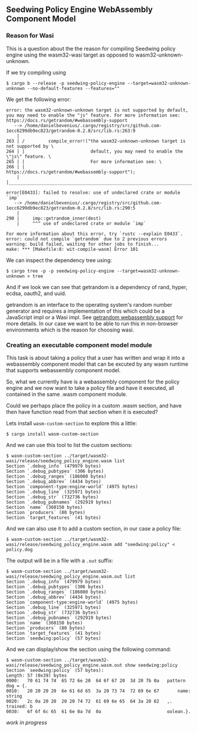 ## Seedwing Policy Engine WebAssembly Component Model


### Reason for Wasi
This is a question about the the reason for compiling Seedwing policy engine
using the wasm32-wasi target as opposed to wasm32-unknown-unknown.

If we try compiling using 
```console
$ cargo b --release -p seedwing-policy-engine --target=wasm32-unknown-unknown --no-default-features --features=""
```
We get the following error:
```console
error: the wasm32-unknown-unknown target is not supported by default, you may need to enable the "js" feature. For more information see: https://docs.rs/getrandom/#webassembly-support
   --> /home/danielbevenius/.cargo/registry/src/github.com-1ecc6299db9ec823/getrandom-0.2.8/src/lib.rs:263:9
    |
263 | /         compile_error!("the wasm32-unknown-unknown target is not supported by \
264 | |                         default, you may need to enable the \"js\" feature. \
265 | |                         For more information see: \
266 | |                         https://docs.rs/getrandom/#webassembly-support");
    | |________________________________________________________________________^

error[E0433]: failed to resolve: use of undeclared crate or module `imp`
   --> /home/danielbevenius/.cargo/registry/src/github.com-1ecc6299db9ec823/getrandom-0.2.8/src/lib.rs:290:5
    |
290 |     imp::getrandom_inner(dest)
    |     ^^^ use of undeclared crate or module `imp`

For more information about this error, try `rustc --explain E0433`.
error: could not compile `getrandom` due to 2 previous errors
warning: build failed, waiting for other jobs to finish...
make: *** [Makefile:8: wit-compile-wasm] Error 101
```

We can inspect the dependency tree using:
```console
$ cargo tree -p -p seedwing-policy-engine --target=wasm32-unknown-unknown > tree
```
And if we look we can see that getrandom is a dependency of rand, hyper, ecdsa,
oauth2, and uuid.

getrandom is an interface to the operating system's random number generator and
requires a implementation of this which could be a JavaScript impl or a Wasi
impl. See [getrandom webassembly support] for more details. In our case we want
to be able to run this in non-browser environments which is the reason for
choosing wasi.

[getrandom webassembly support]: https://docs.rs/getrandom/latest/getrandom/#webassembly-support

### Creating an executable component model module
This task is about taking a policy that a user has written and wrap it into
a webassembly component model that can be excuted by any wasm runtime that
supports webassembly component model.

So, what we currently have is a webassembly component for the policy engine and
we now want to take a policy file and have it executed, all contained in the
same .wasm component module.

Could we perhaps place the policy in a custom .wasm section, and have then
have function read from that section when it is executed?

Lets install `wasm-custom-section` to explore this a little:
```console
$ cargo install wasm-custom-section
```
And we can use this tool to list the custom sections:
```console
$ wasm-custom-section ../target/wasm32-wasi/release/seedwing_policy_engine.wasm list
Section `.debug_info` (479979 bytes)
Section `.debug_pubtypes` (306 bytes)
Section `.debug_ranges` (186080 bytes)
Section `.debug_abbrev` (4434 bytes)
Section `component-type:engine-world` (4975 bytes)
Section `.debug_line` (325971 bytes)
Section `.debug_str` (732736 bytes)
Section `.debug_pubnames` (292919 bytes)
Section `name` (360150 bytes)
Section `producers` (80 bytes)
Section `target_features` (41 bytes)
```

And we can also use it to add a custom section, in our case a policy file:
```console
$ wasm-custom-section ../target/wasm32-wasi/release/seedwing_policy_engine.wasm add "seedwing:policy" < policy.dog
```
The output will be in a file with a `.out` suffix:
```console
$ wasm-custom-section ../target/wasm32-wasi/release/seedwing_policy_engine.wasm.out list
Section `.debug_info` (479979 bytes)
Section `.debug_pubtypes` (306 bytes)
Section `.debug_ranges` (186080 bytes)
Section `.debug_abbrev` (4434 bytes)
Section `component-type:engine-world` (4975 bytes)
Section `.debug_line` (325971 bytes)
Section `.debug_str` (732736 bytes)
Section `.debug_pubnames` (292919 bytes)
Section `name` (360150 bytes)
Section `producers` (80 bytes)
Section `target_features` (41 bytes)
Section `seedwing:policy` (57 bytes)
```
And we can display/show the section using the following command:
```console
$ wasm-custom-section ../target/wasm32-wasi/release/seedwing_policy_engine.wasm.out show seedwing:policy
Section `seedwing:policy` (57 bytes):
Length: 57 (0x39) bytes
0000:   70 61 74 74  65 72 6e 20  64 6f 67 20  3d 20 7b 0a   pattern dog = {.
0010:   20 20 20 20  6e 61 6d 65  3a 20 73 74  72 69 6e 67       name: string
0020:   2c 0a 20 20  20 20 74 72  61 69 6e 65  64 3a 20 62   ,.    trained: b
0030:   6f 6f 6c 65  61 6e 0a 7d  0a                         oolean.}.
```

_work in progress_
